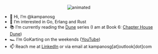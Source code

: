 
<p align="center">
  <img src="https://media.giphy.com/media/xTiIzJSKB4l7xTouE8/giphy.gif" alt="animated" />
</p>

- 👋 Hi, I’m @kampanosg
- 👀 I’m interested in Go, Erlang and Rust
- 📚 I’m currently reading the [Dune](https://en.wikipedia.org/wiki/Dune_(franchise)) series (I am at Book 6: [Chapter House Dune](https://duckduckgo.com/?q=buy+chapter+house+dune))
- 🏎️ I’m GoKarting on the weekends ([YouTube](https://youtu.be/SMDz30XbHNY))
- 📫 Reach me at [LinkedIn](https://uk.linkedin.com/in/kampanosg) or via email at kampanosg[at]outlook[dot]com
